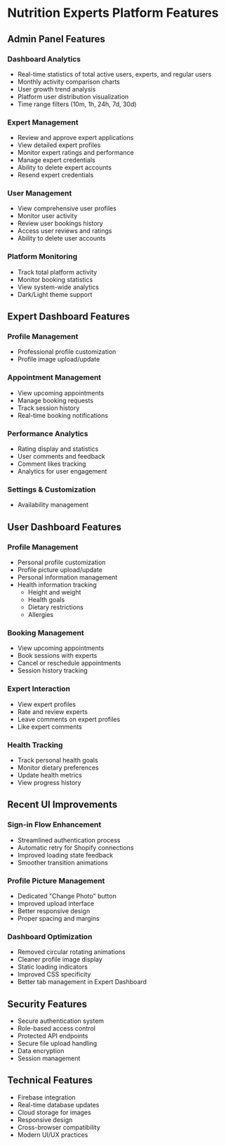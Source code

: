 # Nutrition Experts Platform Features

## Admin Panel Features

### Dashboard Analytics
- Real-time statistics of total active users, experts, and regular users
- Monthly activity comparison charts
- User growth trend analysis
- Platform user distribution visualization
- Time range filters (10m, 1h, 24h, 7d, 30d)

### Expert Management
- Review and approve expert applications
- View detailed expert profiles
- Monitor expert ratings and performance
- Manage expert credentials
- Ability to delete expert accounts
- Resend expert credentials

### User Management
- View comprehensive user profiles
- Monitor user activity
- Review user bookings history
- Access user reviews and ratings
- Ability to delete user accounts

### Platform Monitoring
- Track total platform activity
- Monitor booking statistics
- View system-wide analytics
- Dark/Light theme support

## Expert Dashboard Features

### Profile Management
- Professional profile customization
- Profile image upload/update

### Appointment Management
- View upcoming appointments
- Manage booking requests
- Track session history
- Real-time booking notifications

### Performance Analytics
- Rating display and statistics
- User comments and feedback
- Comment likes tracking
- Analytics for user engagement

### Settings & Customization
- Availability management

## User Dashboard Features

### Profile Management
- Personal profile customization
- Profile picture upload/update
- Personal information management
- Health information tracking
  - Height and weight
  - Health goals
  - Dietary restrictions
  - Allergies

### Booking Management
- View upcoming appointments
- Book sessions with experts
- Cancel or reschedule appointments
- Session history tracking

### Expert Interaction
- View expert profiles
- Rate and review experts
- Leave comments on expert profiles
- Like expert comments

### Health Tracking
- Track personal health goals
- Monitor dietary preferences
- Update health metrics
- View progress history

## Recent UI Improvements

### Sign-in Flow Enhancement
- Streamlined authentication process
- Automatic retry for Shopify connections
- Improved loading state feedback
- Smoother transition animations

### Profile Picture Management
- Dedicated "Change Photo" button
- Improved upload interface
- Better responsive design
- Proper spacing and margins

### Dashboard Optimization
- Removed circular rotating animations
- Cleaner profile image display
- Static loading indicators
- Improved CSS specificity
- Better tab management in Expert Dashboard

## Security Features

- Secure authentication system
- Role-based access control
- Protected API endpoints
- Secure file upload handling
- Data encryption
- Session management

## Technical Features

- Firebase integration
- Real-time database updates
- Cloud storage for images
- Responsive design
- Cross-browser compatibility
- Modern UI/UX practices 